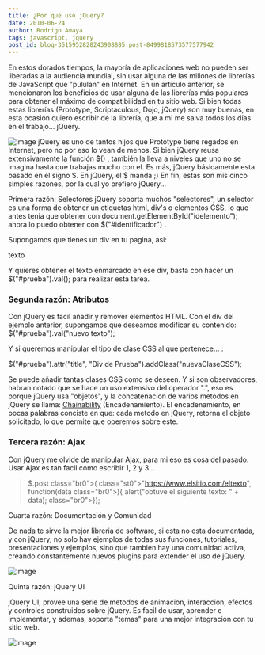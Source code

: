 ```yaml
---
title: ¿Por qué uso jQuery?
date: 2010-06-24
author: Rodrigo Amaya
tags: javascript, jquery
post_id: blog-3515952828243908885.post-8499818573577577942
---
```


En estos dorados tiempos, la mayoría de aplicaciones web no pueden ser liberadas a la audiencia mundial, sin usar alguna de las millones de librerías de JavaScript que "pululan" en Internet. En un articulo anterior, se mencionaron los beneficios de usar alguna de las librerías más populares para obtener el máximo de compatibilidad en tu sitio web. Si bien todas estas librerías (Prototype, Scriptaculous, Dojo, jQuery) son muy buenas, en esta ocasión quiero escribir de la librería, que a mi me salva todos los días en el trabajo... jQuery.

![image](https://3.bp.blogspot.com/_ayvorITawE4/SkD8ZuQG_JI/AAAAAAAACDg/33VKLTOS9xM/s320/jquery-logo.gif)     jQuery es uno de
tantos hijos que Prototype tiene regados en Internet, pero no por eso lo vean de menos. Si bien jQuery reusa extensivamente la función $() , también la lleva a niveles que uno no se imagina hasta que trabajas mucho con el. Es más, jQuery básicamente esta basado en el signo $. En jQuery, el $ manda ;) En fin, estas son mis cinco simples razones, por la cual yo prefiero jQuery...

Primera razón: Selectores jQuery soporta muchos "selectores", un selector es una forma de obtener un etiquetas html, div's o elementos CSS, lo que antes tenia que obtener con document.getElementById("idelemento"); ahora lo puedo obtener con $("#identificador") .

Supongamos que tienes un div en tu pagina, asi: <div id="prueba">texto</div>

Y quieres obtener el texto enmarcado en ese div, basta con hacer un $("#prueba").val(); para realizar esta tarea.

### Segunda razón: Atributos

Con jQuery es facil añadir y remover elementos HTML. Con el div del ejemplo anterior, supongamos que deseamos modificar su contenido: $("#prueba").val("nuevo texto");

Y si queremos manipular el tipo de clase CSS al que pertenece... :

$("#prueba").attr("title", "Div de Prueba").addClass("nuevaClaseCSS");

Se puede añadir tantas clases CSS como se deseen. Y si son observadores, habran notado que se hace un uso extensivo del operador ".", eso es porque jQuery usa "objetos", y la concatenacion de varios metodos en jQuery se llama: [Chainability](https://blogs.telerik.com/supportdept/posts/09-02-06/chainability_the_magic_of_jquery.aspx) (Encadenamiento). El encadenamiento, en pocas palabras conciste en que: cada metodo en jQuery, retorna el objeto solicitado, lo que permite que operemos sobre este.

### Tercera razón: Ajax

Con jQuery me olvide de manipular Ajax, para mi eso es cosa del pasado. Usar Ajax es tan facil como escribir 1, 2 y 3...

> $.post class="br0">( class="st0">"https://www.elsitio.com/eltexto",
> function(data class="br0">){
> alert("obtuve el
> siguiente texto: " + data); class="br0">});

Cuarta razón: Documentación y Comunidad

De nada te sirve la mejor libreria de software, si esta no esta documentada, y con jQuery, no solo hay ejemplos de todas sus funciones, tutoriales, presentaciones y ejemplos, sino que tambien hay una comunidad activa, creando constantemente nuevos plugins para extender el uso de jQuery.

![image](https://3.bp.blogspot.com/_ayvorITawE4/SkD8Z2oZCgI/AAAAAAAACDw/FuFLvnTTjXQ/s320/jquery12_colorcharge.png)    

Quinta razón: jQuery UI

jQuery UI, provee una serie de metodos de animacion, interaccion, efectos y controles construidos sobre jQuery. Es facil de usar, aprender e implementar, y ademas, soporta "temas" para una mejor integracion con tu sitio web.

![image](https://3.bp.blogspot.com/_ayvorITawE4/SkD8ZxsxG1I/AAAAAAAACDo/poR6fdeUVlc/s320/jquery_ui_logo.png)